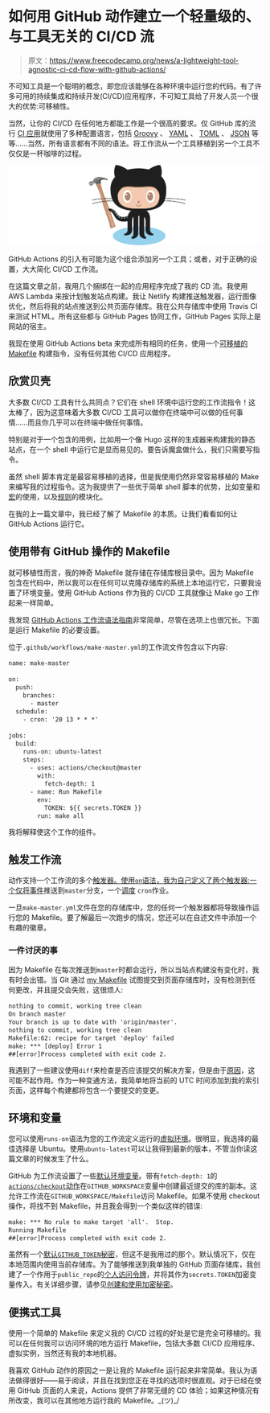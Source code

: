 # 如何用 GitHub 动作建立一个轻量级的、与工具无关的 CI/CD 流

> 原文：<https://www.freecodecamp.org/news/a-lightweight-tool-agnostic-ci-cd-flow-with-github-actions/>

不可知工具是一个聪明的概念，即您应该能够在各种环境中运行您的代码。有了许多可用的持续集成和持续开发(CI/CD)应用程序，不可知工具给了开发人员一个很大的优势:可移植性。

当然，让你的 CI/CD 在任何地方都能工作是一个很高的要求。仅 GitHub 库的流行 [CI 应用](https://github.com/marketplace/category/continuous-integration)就使用了多种配置语言，包括 [Groovy](https://groovy-lang.org/syntax.html) 、 [YAML](https://yaml.org/) 、 [TOML](https://github.com/toml-lang/toml) 、 [JSON](https://json.org/) 等等……当然，所有语言都有不同的语法。将工作流从一个工具移植到另一个工具不仅仅是一杯咖啡的过程。

![cover-2](img/94ff4585970acb4255f88fb94f021583.png)

GitHub Actions 的引入有可能为这个组合添加另一个工具；或者，对于正确的设置，大大简化 CI/CD 工作流。

在这篇文章之前，我用几个捆绑在一起的应用程序完成了我的 CD 流。我使用 AWS Lambda 来按计划触发站点构建。我让 Netlify 构建推送触发器，运行图像优化，然后将我的站点推送到公共页面存储库。我在公共存储库中使用 Travis CI 来测试 HTML。所有这些都与 GitHub Pages 协同工作，GitHub Pages 实际上是网站的宿主。

我现在使用 GitHub Actions beta 来完成所有相同的任务，使用一个[可移植的 Makefile](https://victoria.dev/blog/a-portable-makefile-for-continuous-delivery-with-hugo-and-github-pages/) 构建指令，没有任何其他 CI/CD 应用程序。

## 欣赏贝壳

大多数 CI/CD 工具有什么共同点？它们在 shell 环境中运行您的工作流指令！这太棒了，因为这意味着大多数 CI/CD 工具可以做你在终端中可以做的任何事情……而且你几乎可以在终端中做任何事情。

特别是对于一个包含的用例，比如用一个像 Hugo 这样的生成器来构建我的静态站点，在一个 shell 中运行它是显而易见的。要告诉魔盒做什么，我们只需要写指令。

虽然 shell 脚本肯定是最容易移植的选择，但是我使用仍然非常容易移植的 Make 来编写我的过程指令。这为我提供了一些优于简单 shell 脚本的优势，比如变量和[宏](https://en.wikipedia.org/wiki/Make_(software)#Macros)的使用，以及[规则](https://en.wikipedia.org/wiki/Makefile#Rules)的模块化。

在我的上一篇文章中，我已经了解了 Makefile 的本质。让我们看看如何让 GitHub Actions 运行它。

## 使用带有 GitHub 操作的 Makefile

就可移植性而言，我的神奇 Makefile 就存储在存储库根目录中。因为 Makefile 包含在代码中，所以我可以在任何可以克隆存储库的系统上本地运行它，只要我设置了环境变量。使用 GitHub Actions 作为我的 CI/CD 工具就像让 Make go 工作起来一样简单。

我发现 [GitHub Actions 工作流语法指南](https://help.github.com/en/articles/workflow-syntax-for-github-actions)非常简单，尽管在选项上也很冗长。下面是运行 Makefile 的必要设置。

位于`.github/workflows/make-master.yml`的工作流文件包含以下内容:

```
name: make-master

on:
  push:
    branches:
      - master
  schedule:
    - cron: '20 13 * * *'

jobs:
  build:
    runs-on: ubuntu-latest
    steps:
      - uses: actions/checkout@master
        with:
          fetch-depth: 1
      - name: Run Makefile
        env:
          TOKEN: ${{ secrets.TOKEN }}
        run: make all 
```

我将解释使这个工作的组件。

## 触发工作流

动作支持一个工作流的多个[触发器。使用`on`语法，我为自己定义了两个触发器:一个](https://help.github.com/en/articles/events-that-trigger-workflows)[仅将事件](https://help.github.com/en/articles/workflow-syntax-for-github-actions#onpushpull_requestbranchestags)推送到`master`分支，一个[调度](https://help.github.com/en/articles/events-that-trigger-workflows#scheduled-events-schedule) `cron`作业。

一旦`make-master.yml`文件在您的存储库中，您的任何一个触发器都将导致操作运行您的 Makefile。要了解最后一次跑步的情况，您还可以在自述文件中添加一个有趣的徽章。

### 一件讨厌的事

因为 Makefile 在每次推送到`master`时都会运行，所以当站点构建没有变化时，我有时会出错。当 Git 通过 [my Makefile](https://victoria.dev/blog/a-portable-makefile-for-continuous-delivery-with-hugo-and-github-pages/) 试图提交到页面存储库时，没有检测到任何更改，并且提交会失败，这很烦人:

```
nothing to commit, working tree clean
On branch master
Your branch is up to date with 'origin/master'.
nothing to commit, working tree clean
Makefile:62: recipe for target 'deploy' failed
make: *** [deploy] Error 1
##[error]Process completed with exit code 2. 
```

我遇到了一些建议使用`diff`来检查是否应该提交的解决方案，但是由于[原因](https://github.com/benmatselby/hugo-deploy-gh-pages/issues/4)，这可能不起作用。作为一种变通方法，我简单地将当前的 UTC 时间添加到我的索引页面，这样每个构建都将包含一个要提交的变更。

## 环境和变量

您可以使用`runs-on`语法为您的工作流定义运行的[虚拟环境](https://help.github.com/en/github/automating-your-workflow-with-github-actions/virtual-environments-for-github-hosted-runners#supported-runners-and-hardware-resources)。很明显，我选择的最佳选择是 Ubuntu。使用`ubuntu-latest`可以让我得到最新的版本，不管当你读这篇文章的时候发生了什么。

GitHub 为工作流设置了一些[默认环境变量](https://help.github.com/en/github/automating-your-workflow-with-github-actions/using-environment-variables#default-environment-variables)。带有`fetch-depth: 1`的 [`actions/checkout`动作](https://github.com/actions/checkout)在`GITHUB_WORKSPACE`变量中创建最近提交的库的副本。这允许工作流在`GITHUB_WORKSPACE/Makefile`访问 Makefile。如果不使用 checkout 操作，将找不到 Makefile，并且我会得到一个类似这样的错误:

```
make: *** No rule to make target 'all'.  Stop.
Running Makefile
##[error]Process completed with exit code 2. 
```

虽然有一个[默认`GITHUB_TOKEN`秘密](https://help.github.com/en/github/automating-your-workflow-with-github-actions/authenticating-with-the-github_token)，但这不是我用过的那个。默认情况下，仅在本地范围内使用当前存储库。为了能够推送到我单独的 GitHub 页面存储库，我创建了一个作用于`public_repo`的[个人访问令牌](https://github.com/settings/tokens)，并将其作为`secrets.TOKEN`加密变量传入。有关详细步骤，请参见[创建和使用加密秘密](https://help.github.com/en/github/automating-your-workflow-with-github-actions/creating-and-using-encrypted-secrets)。

## 便携式工具

使用一个简单的 Makefile 来定义我的 CI/CD 过程的好处是它是完全可移植的。我可以在任何我可以访问环境的地方运行 Makefile，包括大多数 CI/CD 应用程序、虚拟实例，当然还有我的本地机器。

我喜欢 GitHub 动作的原因之一是让我的 Makefile 运行起来非常简单。我认为语法做得很好——易于阅读，并且在找到您正在寻找的选项时很直观。对于已经在使用 GitHub 页面的人来说，Actions 提供了非常无缝的 CD 体验；如果这种情况有所改变，我可以在其他地方运行我的 Makefile。\_(ツ)_/